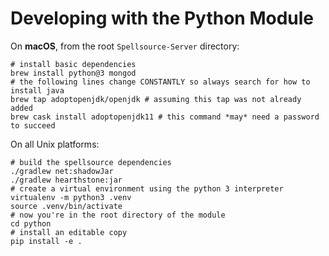 # Developing with the Python Module

On **macOS**, from the root `Spellsource-Server` directory:

```shell script
# install basic dependencies
brew install python@3 mongod
# the following lines change CONSTANTLY so always search for how to install java
brew tap adoptopenjdk/openjdk # assuming this tap was not already added
brew cask install adoptopenjdk11 # this command *may* need a password to succeed
```

On all Unix platforms:

```shell script
# build the spellsource dependencies
./gradlew net:shadowJar
./gradlew hearthstone:jar
# create a virtual environment using the python 3 interpreter
virtualenv -m python3 .venv
source .venv/bin/activate
# now you're in the root directory of the module
cd python
# install an editable copy
pip install -e .
```